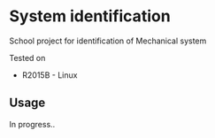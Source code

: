 # System identification

School project for identification of Mechanical system

Tested on

  * R2015B - Linux

## Usage  

In progress..
